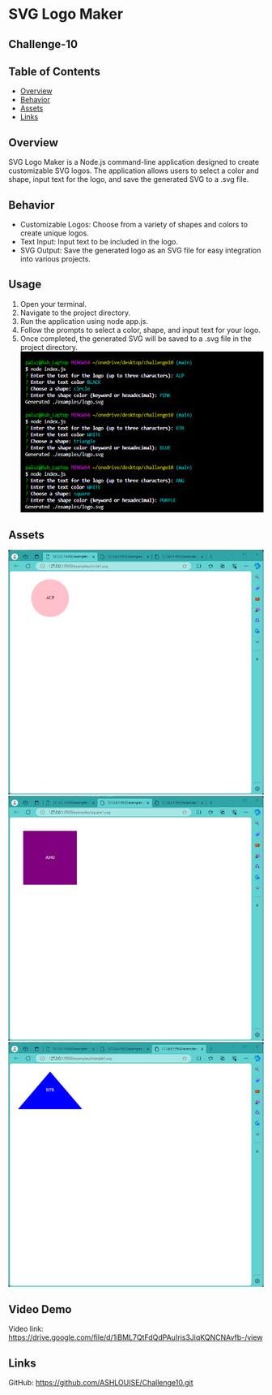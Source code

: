 # SVG Logo Maker

## Challenge-10

## Table of Contents
- [Overview](#overview)
- [Behavior](#behavior)
- [Assets](#assets)
- [Links](#links)

## Overview
SVG Logo Maker is a Node.js command-line application designed to create customizable SVG logos. The application allows users to select a color and shape, input text for the logo, and save the generated SVG to a .svg file.

## Behavior
- Customizable Logos: Choose from a variety of shapes and colors to create unique logos.
- Text Input: Input text to be included in the logo.
- SVG Output: Save the generated logo as an SVG file for easy integration into various projects.

## Usage
1. Open your terminal.
2. Navigate to the project directory.
3. Run the application using node app.js.
4. Follow the prompts to select a color, shape, and input text for your logo.
5. Once completed, the generated SVG will be saved to a .svg file in the project directory.
![alt text](image-5.png)


## Assets
![alt text](image-4.png)
![alt text](image-2.png)
![alt text](image-3.png)

## Video Demo
Video link: https://drive.google.com/file/d/1iBML7QtFdQdPAuIrjs3JiqKQNCNAvfb-/view


## Links
GitHub: https://github.com/ASHLOUISE/Challenge10.git
